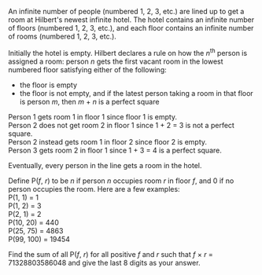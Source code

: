 <p>
An infinite number of people (numbered 1, 2, 3, etc.) are lined up to get a room at Hilbert's newest infinite hotel. The hotel contains an infinite number of floors (numbered 1, 2, 3, etc.), and each floor contains an infinite number of rooms (numbered 1, 2, 3, etc.). 
</p>

<p>
Initially the hotel is empty. Hilbert declares a rule on how the <var>n</var><sup>th</sup> person is assigned a room: person <var>n</var> gets the first vacant room in the lowest numbered floor satisfying either of the following:
</p><ul><li>the floor is empty</li>
<li>the floor is not empty, and if the latest person taking a room in that floor is person <var>m</var>, then <var>m</var> + <var>n</var> is a perfect square</li>
</ul><p>
Person 1 gets room 1 in floor 1 since floor 1 is empty.
<br />Person 2 does not get room 2 in floor 1 since 1 + 2 = 3 is not a perfect square.
<br />Person 2 instead gets room 1 in floor 2 since floor 2 is empty.
<br />Person 3 gets room 2 in floor 1 since 1 + 3 = 4 is a perfect square.
</p>

<p>
Eventually, every person in the line gets a room in the hotel.
</p>

<p>
Define P(<var>f</var>, <var>r</var>) to be <var>n</var> if person <var>n</var> occupies room <var>r</var> in floor <var>f</var>, and 0 if no person occupies the room. Here are a few examples:
<br />P(1, 1) = 1
<br />P(1, 2) = 3
<br />P(2, 1) = 2
<br />P(10, 20) = 440
<br />P(25, 75) = 4863
<br />P(99, 100) = 19454
</p>

<p>
Find the sum of all P(<var>f</var>, <var>r</var>) for all positive <var>f</var> and <var>r</var> such that <var>f</var> × <var>r</var> = 71328803586048 and give the last 8 digits as your answer.
</p>
